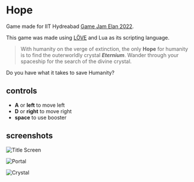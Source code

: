 # Hope
Game made for IIT Hydreabad [Game Jam Elan 2022](https://itch.io/jam/elan-nvision).

This game was made using [LÖVE](https://love2d.org/) and Lua as its scripting language.

> With humanity on the verge of extinction, the only **Hope** for humanity is to find the outerworldly crystal
> ***Eternium***.
> Wander through your spaceship for the search of the divine crystal.

Do you have what it takes to save Humanity?

## controls
- **A** or **left** to move left
- **D** or **right** to move right
- **space** to use booster

## screenshots
![Title Screen](https://user-images.githubusercontent.com/37501580/183038453-d8d62c41-1ed7-467c-9d02-0c6e7d71ef9a.png)

![Portal](https://user-images.githubusercontent.com/37501580/183038554-e52fb1c3-3b4f-4d64-8b56-c47b4af83072.png)

![Crystal](https://user-images.githubusercontent.com/37501580/183038568-69cef0d7-b4f8-4c42-a660-12edf8e74fcc.png)
